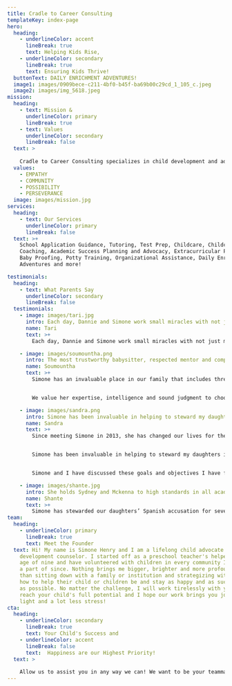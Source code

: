 ```yaml
---
title: Cradle to Career Consulting
templateKey: index-page
hero:
  heading:
    - underlineColor: accent
      lineBreak: true
      text: Helping Kids Rise,
    - underlineColor: secondary
      lineBreak: true
      text: Ensuring Kids Thrive!
  buttonText: DAILY ENRICHMENT ADVENTURES!
  image1: images/0909bece-c211-4bf0-b45f-ba69b00c29cd_1_105_c.jpeg
  image2: images/img_5618.jpeg
mission:
  heading:
    - text: Mission &
      underlineColor: primary
      lineBreak: true
    - text: Values
      underlineColor: secondary
      lineBreak: false
  text: >
    
    Cradle to Career Consulting specializes in child development and advocacy. We provide guidance and support to children, families and institutions in pursuit of limitless possibilities and opportunities for each and every child that we have the honor and privilege of serving. We are especially dedicated to children of diverse backgrounds for whom equitable chances to thrive are often limited.
  values:
    - EMPATHY
    - COMMUNITY
    - POSSIBILITY
    - PERSEVERANCE
  image: images/mission.jpg
services:
  heading:
    - text: Our Services
      underlineColor: primary
      lineBreak: false
  text: >+
    School Application Guidance, Tutoring, Test Prep, Childcare, Childcare
    Coaching, Academic Success Planning and Advocacy, Extracurricular Planning,
    Baby Proofing, Potty Training, Organizational Assistance, Daily Enrichment
    Adventures and more!

testimonials:
  heading:
    - text: What Parents Say
      underlineColor: secondary
      lineBreak: false
  testimonials:
    - image: images/tari.jpg
      intro: Each day, Dannie and Simone work small miracles with not just my children, but all the lucky children in their care.
      name: Tari
      text: >+
        Each day, Dannie and Simone work small miracles with not just my children, but all the lucky children in their care. On Friday, they ascended to new heights by helping my daughter Ryan experience a musical theater performance where the singing, dancing, acting and production were executed at the highest levels. Ryan had the time of her life and came home all the more inspired to pursue her own passion for performing, knowing that Dannie and Simone have made a lifelong commitment to cheering her on and having her back as she strives toward each and every one of her dreams.

    - image: images/soumountha.png
      intro: The most trustworthy babysitter, respected mentor and competent teacher and advocate both academically (French, Spanish, English, writing, reading and math) and social-emotionally
      name: Soumountha
      text: >+
        Simone has an invaluable place in our family that includes three young children as the most trustworthy babysitter, respected mentor and competent teacher and advocate both academically (French, Spanish, English, writing, reading and math) and social-emotionally. Not only are my children’s well-being and happiness her top priority but she has become a true partner for my husband and me with any issues related to their overall development.


        We value her expertise, intelligence and sound judgment to choose and coordinate activities during the school year and vacation breaks throughout New York’s 5 boroughs, New Jersey and Long Island, as well as to identify developmental and learning milestones that make sense for each child and address them with dedication and consistency. Simone has an exceptional understanding of children’s different needs, aspirations and aptitudes.

    - image: images/sandra.png
      intro: Simone has been invaluable in helping to steward my daughters in the direction I hope for them, in the direction that is best for them, and in the direction that allows them to meet their greatest potential and annihilate the odds against them as little women of color.
      name: Sandra
      text: >+
        Since meeting Simone in 2013, she has changed our lives for the better.  At the time, she was studying at Columbia University and intermittently babysitting for a close (Laotian) friend of mine in an effort to practice her French. I would occasionally encounter her at Soumountha’s kids’ birthday parties and play-dates and was immediately impressed by her acuity and engagement with regard to all things pediatric and her evident love for all the children she works with. My daughters came home from every occasion with her sporting new knowledge or heightened confidence and therefore, since they were toddlers, I knew I had to devise a plan for her to work with my girls in a formal, consistent capacity without stepping on Soumountha’s toes. Fortunately, in the Fall of 2017 Simone started Cradle to Career Consulting and thus endeavored to dedicate herself to supporting kids and families like mine full time. I jumped at the opportunity to sign my girls up to work with her regularly. She has served as a tutor, an advisor, a strategist, an organizer and a tremendous role model for my two daughters and our family would be lost without her.


        Simone has been invaluable in helping to steward my daughters in the direction I hope for them, in the direction that is best for them, and in the direction that allows them to meet their greatest potential and annihilate the odds against them as little women of color. Now, at ages 7 and 8, Gabriella and Lyla are both performing far above grade level in all academic arenas, their own senses of work ethic and personal motivation are beyond anything I could have imagined and Lyla’s self-esteem (which we’ve worried about) has skyrocketed because of the plans and goals we’ve set and successfully executed with Simone.


        Simone and I have discussed these goals and objectives I have for my girls and the tremendous potential we both see in Gabriella and Lyla at length on numerous occasions. It is a special thing to watch Simone light up and boil over with energy and eagerness during such conversations giving me all the hope I need to raise kids in the trying world we live in today. Simone’s passion and fire are something truly special. She brings the highest degrees of organization, work ethic, innovation, consistency, empathy, attention to detail and pure grit to everything she does for my kids and I cannot express how blessed we feel to have her!

    - image: images/shante.jpg
      intro: She holds Sydney and Mckenna to high standards in all academic subjects, as well as in character and social-emotional aptitude, so that they can and will fulfill their greatest potential because Simone believes in my daughters as much as we do.
      name: Shante
      text: >+
        Simone has stewarded our daughters’ Spanish accusation for several successful years. Currently, as 8 and 9-year-olds they comprehend Spanish fluently, read eloquently and their verbal expression improves daily. While in her care, Simone ensures that our daughters’ healthy development and happiness are her top priorities and aspires to those goals at the highest possible level. She holds Sydney and Mckenna to high standards in all academic subjects, as well as in character and social-emotional aptitude, so that they can and will fulfill their greatest potential because Simone believes in my daughters as much as we do. It is a true pleasure to work with someone who works as hard for my girls as I would myself and who also goes above and beyond to help keep us updated and organized regarding our daughters’ busy schedules so that we can reserve the precious family time we have for enjoying our kids rather than managing countless logistics.
team:
  heading:
    - underlineColor: primary
      lineBreak: true
      text: Meet the Founder
  text: Hi! My name is Simone Henry and I am a lifelong child advocate and child
    development counselor. I started off as a preschool teacher's helper at the
    age of nine and have volunteered with children in every community I've been
    a part of since. Nothing brings me bigger, brighter and more profound joy
    than sitting down with a family or institution and strategizing with them on
    how to help their child or children be and stay as happy and as successful
    as possible. No matter the challenge, I will work tirelessly with you to
    reach your child's full potential and I hope our work brings you joy, hope,
    light and a lot less stress!
cta:
  heading:
    - underlineColor: secondary
      lineBreak: true
      text: Your Child's Success and 
    - underlineColor: accent
      lineBreak: false
      text:  Happiness are our Highest Priority!
  text: >
    
    Allow us to assist you in any way we can! We want to be your teammate, your assistant, your support system and your advocate in establishing and maintaining healthy development and sustainable success for the child you love!
---
```

